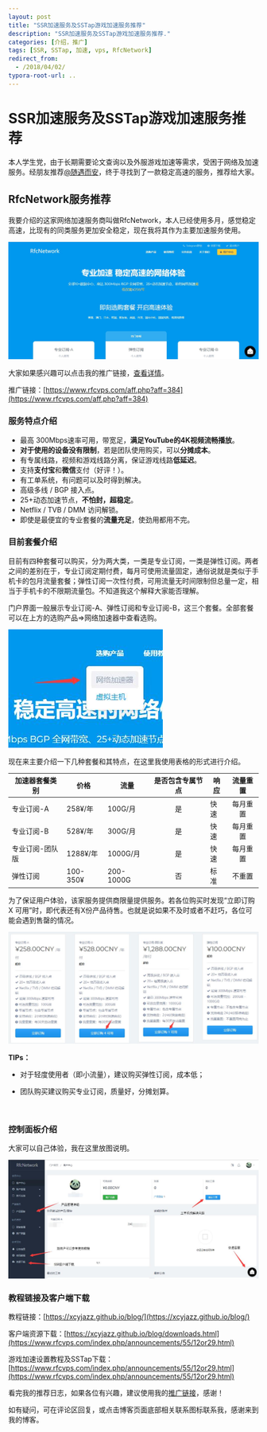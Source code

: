 ```yaml
---
layout: post
title: "SSR加速服务及SSTap游戏加速服务推荐"
description: "SSR加速服务及SSTap游戏加速服务推荐."
categories: [介绍，推广]
tags: [SSR, SSTap, 加速, vps, RfcNetwork]
redirect_from:
  - /2018/04/02/
typora-root-url: ..
---
```


# SSR加速服务及SSTap游戏加速服务推荐

本人学生党，由于长期需要论文查询以及外服游戏加速等需求，受困于网络及加速服务。经朋友推荐[@随遇而安](https://www.iszy.me)，终于寻找到了一款稳定高速的服务，推荐给大家。

## RfcNetwork服务推荐

我要介绍的这家网络加速服务商叫做RfcNetwork，本人已经使用多月，感觉稳定高速，比现有的同类服务更加安全稳定，现在我将其作为主要加速服务使用。

![home介绍](/assets/images/posts/20180402/home介绍.jpg)

大家如果感兴趣可以点击我的推广链接，[查看详情](https://www.rfcvps.com/aff.php?aff=384)。

推广链接：[https://www.rfcvps.com/aff.php?aff=384](https://www.rfcvps.com/aff.php?aff=384)



### 服务特点介绍

- 最高 300Mbps速率可用，带宽足，**满足YouTube的4K视频流畅播放**。
- **对于使用的设备没有限制**，若是团队使用购买，可以**分摊成本**。
- 有专属线路，视频和游戏线路分离，保证游戏线路**低延迟**。
- 支持**支付宝**和**微信**支付（好评！）。
- 有工单系统，有问题可以及时得到解决。
- 高级多线 / BGP 接入点。
- 25+动态加速节点，**不怕封，超稳定**。
- Netflix / TVB / DMM 访问解锁。
- 即使是最便宜的专业套餐的**流量充足**，使劲用都用不完。



### 目前套餐介绍

目前有四种套餐可以购买，分为两大类，一类是专业订阅，一类是弹性订阅。两者之间的差别在于，专业订阅定期付费，每月可使用流量固定，通俗说就是类似于手机卡的包月流量套餐；弹性订阅一次性付费，可用流量无时间限制但总量一定，相当于手机卡的不限期流量包。不知道我这个解释大家能否理解。

门户界面一般展示专业订阅-A、弹性订阅和专业订阅-B，这三个套餐。全部套餐可以在上方的选购产品=>网络加速器中查看选购。

![餐指](/assets/images/posts/20180402/套餐指向.jpg)

现在来主要介绍一下几种套餐和其特点，在这里我使用表格的形式进行介绍。

| 加速器套餐类别  | 价格     | 流量      | 是否包含专属节点 | 响应 | 流量重置 |
| --------------- | -------- | --------- | :--------------: | ---- | :------: |
| 专业订阅-A      | 258¥/年  | 100G/月   |        是        | 快速 | 每月重置 |
| 专业订阅-B      | 528¥/年  | 300G/月   |        是        | 快速 | 每月重置 |
| 专业订阅-团队版 | 1288¥/年 | 1000G/月  |        是        | 快速 | 每月重置 |
| 弹性订阅        | 100-350¥ | 200-1000G |        否        | 标准 |  不重置  |

为了保证用户体验，该家服务提供商限量提供服务。若各位购买时发现“立即订购 X 可用”时，即代表还有X份产品待售。也就是说如果不及时或者不赶巧，各位可能会遇到售罄的情况。

![量供](/assets/images/posts/20180402/限量供应.jpg)

**TIPs：**

- 对于轻度使用者（即小流量），建议购买弹性订阅，成本低；

- 团队购买建议购买专业订阅，质量好，分摊划算。

  ​

### 控制面板介绍

大家可以自己体验，我在这里放图说明。

![面介](/assets/images/posts/20180402/界面介绍.jpg)



### 教程链接及客户端下载

教程链接：[https://xcyjazz.github.io/blog/](https://xcyjazz.github.io/blog/)

客户端资源下载：[https://xcyjazz.github.io/blog/downloads.html](https://www.rfcvps.com/index.php/announcements/55/12or29.html)

游戏加速设置教程及SSTap下载：[https://www.rfcvps.com/index.php/announcements/55/12or29.html](https://www.rfcvps.com/index.php/announcements/55/12or29.html)



看完我的推荐日志，如果各位有兴趣，建议使用我的[推广链接](https://www.rfcvps.com/aff.php?aff=384)，感谢！

如有疑问，可在评论区回复，或点击博客页面底部相关联系图标联系我，感谢来到我的博客。
